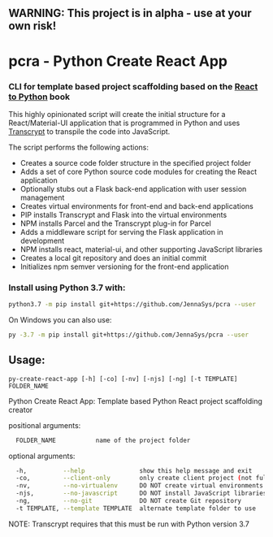 ## WARNING: This project is in alpha - use at your own risk!


# pcra - Python Create React App

### CLI for template based project scaffolding based on the [React to Python](https://jennasys.com/rtp.html) book

This highly opinionated script will create the initial structure for a React/Material-UI application that is programmed in Python and uses 
[Transcrypt](https://www.transcrypt.org) to transpile the code into JavaScript.

The script performs the following actions:

- Creates a source code folder structure in the specified project folder
- Adds a set of core Python source code modules for creating the React application
- Optionally stubs out a Flask back-end application with user session management
- Creates virtual environments for front-end and back-end applications
- PIP installs Transcrypt and Flask into the virtual environments
- NPM installs Parcel and the Transcrypt plug-in for Parcel
- Adds a middleware script for serving the Flask application in development
- NPM installs react, material-ui, and other supporting JavaScript libraries
- Creates a local git repository and does an initial commit
- Initializes npm semver versioning for the front-end application


### Install using Python 3.7 with:
```bash
python3.7 -m pip install git+https://github.com/JennaSys/pcra --user
```
On Windows you can also use:
```bash
py -3.7 -m pip install git+https://github.com/JennaSys/pcra --user
```

## Usage:
`py-create-react-app [-h] [-co] [-nv] [-njs] [-ng] [-t TEMPLATE] FOLDER_NAME`

Python Create React App: Template based Python React project scaffolding creator

positional arguments:
```bash
  FOLDER_NAME           name of the project folder
```


optional arguments:  
```bash
  -h,          --help               show this help message and exit
  -co,         --client-only        only create client project (not full stack)
  -nv,         --no-virtualenv      DO NOT create virtual environments
  -njs,        --no-javascript      DO NOT install JavaScript libraries
  -ng,         --no-git             DO NOT create Git repository
  -t TEMPLATE, --template TEMPLATE  alternate template folder to use

```
NOTE: Transcrypt requires that this must be run with Python version 3.7
